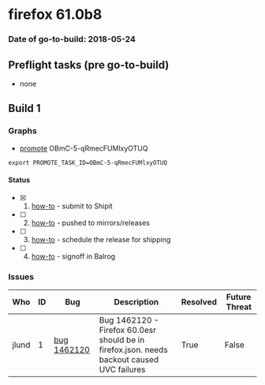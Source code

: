 # firefox 61.0b8

### Date of go-to-build: 2018-05-24

## Preflight tasks (pre go-to-build)
- none

## Build 1  

### Graphs
* [promote](https://tools.taskcluster.net/push-inspector/#/OBmC-5-qRmecFUMlxyOTUQ) OBmC-5-qRmecFUMlxyOTUQ
```
export PROMOTE_TASK_ID=OBmC-5-qRmecFUMlxyOTUQ
```


#### Status
- [x] 1.  [how-to](https://wiki.mozilla.org/Release:Release_Automation_on_Mercurial:Starting_a_Release#Submit_to_Ship_It)  - submit to Shipit
- [ ] 2.  [how-to](https://github.com/mozilla-releng/releasewarrior-2.0/blob/master/docs/release-promotion/desktop/howto.md#push-artifacts-to-releases-directory)  - pushed to mirrors/releases
- [ ] 3.  [how-to](https://github.com/mozilla-releng/releasewarrior-2.0/blob/master/docs/release-promotion/desktop/howto.md#ship-the-release)  - schedule the release for shipping
- [ ] 4.  [how-to](https://github.com/mozilla-releng/releasewarrior-2.0/blob/master/docs/release-promotion/desktop/howto.md#obtain-sign-offs-for-changes)  - signoff in Balrog

### Issues
| Who                 | ID               | Bug                                                                 | Description                | Resolved                | Future Threat                |
| ------------------- | ---------------- | ------------------------------------------------------------------- | -------------------------- | ----------------------- | ---------------------------- |
| jlund  | 1 | [bug 1462120](https://bugzil.la/1462120)        | Bug 1462120 - Firefox 60.0esr should be in firefox.json. needs backout caused UVC failures | True | False |

